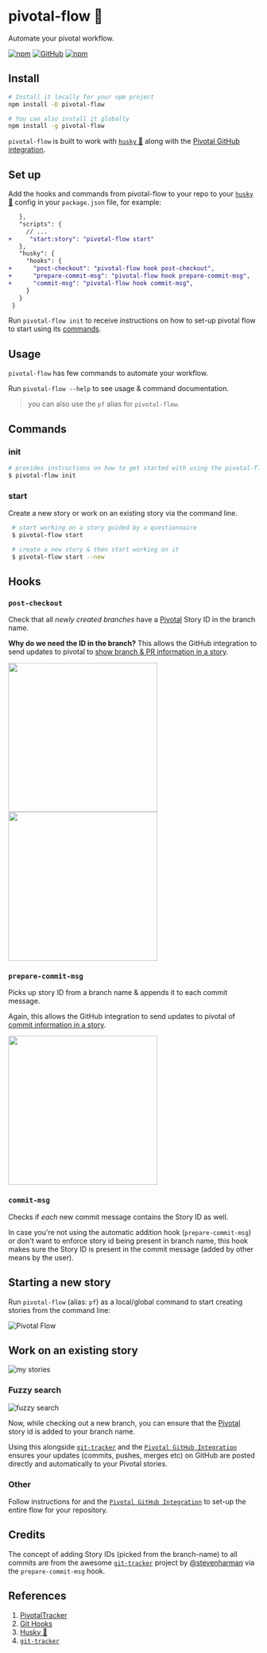 # pivotal-flow 🔀

Automate your pivotal workflow.

[![npm](https://img.shields.io/npm/v/pivotal-flow?style=flat-square)](https://www.npmjs.com/package/pivotal-flow)
[![GitHub](https://img.shields.io/github/license/cleartax/pivotal-flow?style=flat-square)](https://github.com/ClearTax/pivotal-flow/blob/master/LICENSE.md)
[![npm](https://img.shields.io/npm/dw/pivotal-flow?style=flat-square)](https://www.npmjs.com/package/pivotal-flow)

## Install

```sh
# Install it locally for your npm project
npm install -D pivotal-flow

# You can also install it globally
npm install -g pivotal-flow
```

`pivotal-flow` is built to work with [`husky` 🐶][husky] along with the [Pivotal GitHub integration][pivotal-github].

## Set up

Add the hooks and commands from pivotal-flow to your repo to your [`husky` 🐶][husky] config in your `package.json` file, for example:

```diff
   },
   "scripts": {
     // ...
+     "start:story": "pivotal-flow start"
   },
   "husky": {
     "hooks": {
+      "post-checkout": "pivotal-flow hook post-checkout",
+      "prepare-commit-msg": "pivotal-flow hook prepare-commit-msg",
+      "commit-msg": "pivotal-flow hook commit-msg",
     }
   }
 }
```

Run `pivotal-flow init` to receive instructions on how to set-up pivotal flow to start using its [commands](#commands).

## Usage

`pivotal-flow` has few commands to automate your workflow.

Run `pivotal-flow --help` to see usage & command documentation.

> you can also use the `pf` alias for `pivotal-flow`.

## Commands

### init

```sh
# provides instructions on how to get started with using the pivotal-flow commands
$ pivotal-flow init
```

### start

Create a new story or work on an existing story via the command line.

```sh
 # start working on a story guided by a questionnaire
 $ pivotal-flow start

 # create a new story & then start working on it
 $ pivotal-flow start --new
```

## Hooks

### `post-checkout`

Check that all _newly created branches_ have a [Pivotal][pivotal] Story ID in the branch name.

**Why do we need the ID in the branch?**
This allows the GitHub integration to send updates to pivotal to [show branch & PR information in a story](https://www.pivotaltracker.com/help/articles/github_integration/#using-the-github-integration-branches).

<img src="https://www.pivotaltracker.com/help/kb_assets/github_integration_4@2x.png" width="300" />

<img src="https://www.pivotaltracker.com/help/kb_assets/github_integration_8@2x.png" width="300" />

### `prepare-commit-msg`

Picks up story ID from a branch name & appends it to each commit message.

Again, this allows the GitHub integration to send updates to pivotal of [commit information in a story](https://www.pivotaltracker.com/help/articles/github_integration/#using-the-github-integration-commits).

<img src="https://www.pivotaltracker.com/help/kb_assets/github_integration_11@2x.png" width="300" />

### `commit-msg`

Checks if _each_ new commit message contains the Story ID as well.

In case you're not using the automatic addition hook (`prepare-commit-msg`) or don't want to enforce story id being present in branch name, this hook makes sure the Story ID is present in the commit message (added by other means by the user).

## Starting a new story

Run `pivotal-flow` (alias: `pf`) as a local/global command to start creating stories from the command line:

![Pivotal Flow](https://assets1.cleartax-cdn.com/cleargst-frontend/misc/1567511137_pivotal_flow.gif)

## Work on an existing story

![my stories](https://assets1.cleartax-cdn.com/cleargst-frontend/misc/1567672934_mystories.gif)

### Fuzzy search

![fuzzy search](https://assets1.cleartax-cdn.com/cleargst-frontend/misc/1567672849_fuzzy_search.gif)

Now, while checking out a new branch, you can ensure that the [Pivotal][pivotal] story id is added to your branch name.

Using this alongside [`git-tracker`][git-tracker] and the [`Pivotal GitHub Integration`][pivotal-github] ensures your updates (commits, pushes, merges etc) on GitHub are posted directly and automatically to your Pivotal stories.

### Other

Follow instructions for and the [`Pivotal GitHub Integration`][pivotal-github] to set-up the entire flow for your repository.

## Credits

The concept of adding Story IDs (picked from the branch-name) to all commits are from the awesome [`git-tracker`][git-tracker] project by [@stevenharman](https://github.com/stevenharman) via the `prepare-commit-msg` hook.

## References

1. [PivotalTracker][pivotal]
1. [Git Hooks][git-hooks]
1. [Husky 🐶][husky]
1. [`git-tracker`][git-tracker]

[pivotal]: https://www.pivotaltracker.com/features
[husky]: https://github.com/typicode/husky
[git-tracker]: https://github.com/stevenharman/git_tracker
[git-hooks]: https://git-scm.com/docs/githooks#_post_checkout
[pivotal-github]: https://www.pivotaltracker.com/help/articles/github_integration/
